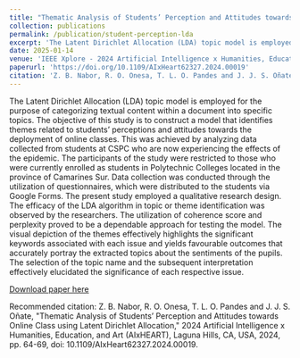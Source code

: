 ```yaml
---
title: "Thematic Analysis of Students’ Perception and Attitudes towards Online Class using Latent Dirichlet Allocation"
collection: publications
permalink: /publication/student-perception-lda
excerpt: 'The Latent Dirichlet Allocation (LDA) topic model is employed for the purpose of categorizing textual content within a document into specific topics. The objective of this study is to construct a model that identifies themes related to students’ perceptions and attitudes towards the deployment of online classes. This was achieved by analyzing data collected from students at CSPC who are now experiencing the effects of the epidemic. The participants of the study were restricted to those who were currently enrolled as students in Polytechnic Colleges located in the province of Camarines Sur. Data collection was conducted through the utilization of questionnaires, which were distributed to the students via Google Forms. The present study employed a qualitative research design. The efficacy of the LDA algorithm in topic or theme identification was observed by the researchers. The utilization of coherence score and perplexity proved to be a dependable approach for testing the model. The visual depiction of the themes effectively highlights the significant keywords associated with each issue and yields favourable outcomes that accurately portray the extracted topics about the sentiments of the pupils. The selection of the topic name and the subsequent interpretation effectively elucidated the significance of each respective issue.'
date: 2025-01-14
venue: 'IEEE Xplore - 2024 Artificial Intelligence x Humanities, Education, and Art (AIxHEART)'
paperurl: 'https://doi.org/10.1109/AIxHeart62327.2024.00019'
citation: 'Z. B. Nabor, R. O. Onesa, T. L. O. Pandes and J. J. S. Oñate, "Thematic Analysis of Students’ Perception and Attitudes towards Online Class using Latent Dirichlet Allocation," 2024 Artificial Intelligence x Humanities, Education, and Art (AIxHEART), Laguna Hills, CA, USA, 2024, pp. 64-69, doi: 10.1109/AIxHeart62327.2024.00019.'
---
```

The Latent Dirichlet Allocation (LDA) topic model is employed for the purpose of categorizing textual content within a document into specific topics. The objective of this study is to construct a model that identifies themes related to students’ perceptions and attitudes towards the deployment of online classes. This was achieved by analyzing data collected from students at CSPC who are now experiencing the effects of the epidemic. The participants of the study were restricted to those who were currently enrolled as students in Polytechnic Colleges located in the province of Camarines Sur. Data collection was conducted through the utilization of questionnaires, which were distributed to the students via Google Forms. The present study employed a qualitative research design. The efficacy of the LDA algorithm in topic or theme identification was observed by the researchers. The utilization of coherence score and perplexity proved to be a dependable approach for testing the model. The visual depiction of the themes effectively highlights the significant keywords associated with each issue and yields favourable outcomes that accurately portray the extracted topics about the sentiments of the pupils. The selection of the topic name and the subsequent interpretation effectively elucidated the significance of each respective issue.

[Download paper here](http://iamjcoo.github.io/files/paper8.pdf)

Recommended citation: Z. B. Nabor, R. O. Onesa, T. L. O. Pandes and J. J. S. Oñate, "Thematic Analysis of Students’ Perception and Attitudes towards Online Class using Latent Dirichlet Allocation," 2024 Artificial Intelligence x Humanities, Education, and Art (AIxHEART), Laguna Hills, CA, USA, 2024, pp. 64-69, doi: 10.1109/AIxHeart62327.2024.00019.

